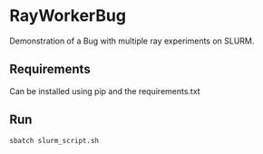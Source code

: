 # RayWorkerBug
Demonstration of a Bug with multiple ray experiments on SLURM.

## Requirements
Can be installed using pip and the requirements.txt

## Run
```sbatch slurm_script.sh```
